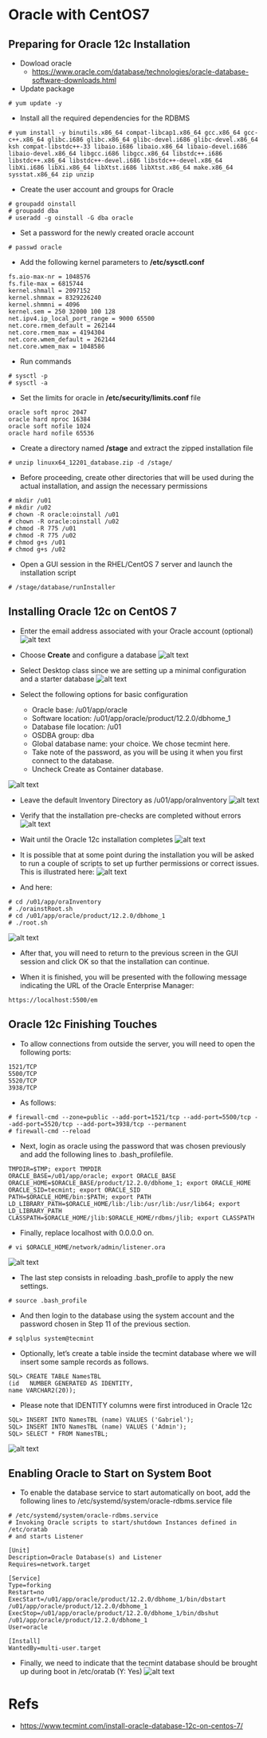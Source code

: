 # Oracle with CentOS7
## Preparing for Oracle 12c Installation
* Dowload oracle
  * https://www.oracle.com/database/technologies/oracle-database-software-downloads.html
* Update package
```
# yum update -y
```
* Install all the required dependencies for the RDBMS
```
# yum install -y binutils.x86_64 compat-libcap1.x86_64 gcc.x86_64 gcc-c++.x86_64 glibc.i686 glibc.x86_64 glibc-devel.i686 glibc-devel.x86_64 ksh compat-libstdc++-33 libaio.i686 libaio.x86_64 libaio-devel.i686 libaio-devel.x86_64 libgcc.i686 libgcc.x86_64 libstdc++.i686 libstdc++.x86_64 libstdc++-devel.i686 libstdc++-devel.x86_64 libXi.i686 libXi.x86_64 libXtst.i686 libXtst.x86_64 make.x86_64 sysstat.x86_64 zip unzip
```
* Create the user account and groups for Oracle
```
# groupadd oinstall
# groupadd dba
# useradd -g oinstall -G dba oracle
```
* Set a password for the newly created oracle account
```
# passwd oracle
```
* Add the following kernel parameters to **/etc/sysctl.conf**
```
fs.aio-max-nr = 1048576
fs.file-max = 6815744
kernel.shmall = 2097152
kernel.shmmax = 8329226240
kernel.shmmni = 4096
kernel.sem = 250 32000 100 128
net.ipv4.ip_local_port_range = 9000 65500
net.core.rmem_default = 262144
net.core.rmem_max = 4194304
net.core.wmem_default = 262144
net.core.wmem_max = 1048586
```
* Run commands
```
# sysctl -p
# sysctl -a
```
* Set the limits for oracle in **/etc/security/limits.conf** file
```
oracle soft nproc 2047
oracle hard nproc 16384
oracle soft nofile 1024
oracle hard nofile 65536
```
* Create a directory named **/stage** and extract the zipped installation file
```
# unzip linuxx64_12201_database.zip -d /stage/
```
* Before proceeding, create other directories that will be used during the actual installation, and assign the necessary permissions
```
# mkdir /u01
# mkdir /u02
# chown -R oracle:oinstall /u01
# chown -R oracle:oinstall /u02
# chmod -R 775 /u01
# chmod -R 775 /u02
# chmod g+s /u01
# chmod g+s /u02
```
* Open a GUI session in the RHEL/CentOS 7 server and launch the installation script
```
# /stage/database/runInstaller
```

## Installing Oracle 12c on CentOS 7
* Enter the email address associated with your Oracle account (optional)
![alt text](images/Oracle-Account-Email-Address.png)

* Choose **Create** and configure a database
![alt text](images/Configure-a-Oracle-Database.png)

* Select Desktop class since we are setting up a minimal configuration and a starter database
![alt text](images/Oracle-Desktop-Class-Installation.png)

* Select the following options for basic configuration
  * Oracle base: /u01/app/oracle
  * Software location: /u01/app/oracle/product/12.2.0/dbhome_1
  * Database file location: /u01
  * OSDBA group: dba
  * Global database name: your choice. We chose tecmint here.
  * Take note of the password, as you will be using it when you first connect to the database.
  * Uncheck Create as Container database.

![alt text](images/Oracle-12c-Basic-Configuration.png)

* Leave the default Inventory Directory as /u01/app/oraInventory
![alt text](images/Oracle-12c-Inventory-Directory.png)

* Verify that the installation pre-checks are completed without errors
![alt text](images/Oracle-12c-Installation-Settings.png)

* Wait until the Oracle 12c installation completes
![alt text](images/Oracle-12c-Installation-Progress.png)

* It is possible that at some point during the installation you will be asked to run a couple of scripts to set up further permissions or correct issues. This is illustrated here:
![alt text](images/Oracle-12c-Configuration-Scripts.png)

* And here:
```
# cd /u01/app/oraInventory
# ./orainstRoot.sh
# cd /u01/app/oracle/product/12.2.0/dbhome_1
# ./root.sh
```
![alt text](images/Execute-Oracle-12c-Configuration-Scripts.png)

* After that, you will need to return to the previous screen in the GUI session and click OK so that the installation can continue.

* When it is finished, you will be presented with the following message indicating the URL of the Oracle Enterprise Manager:
```
https://localhost:5500/em
```

## Oracle 12c Finishing Touches
* To allow connections from outside the server, you will need to open the following ports:
```
1521/TCP
5500/TCP
5520/TCP
3938/TCP
```
* As follows:
```
# firewall-cmd --zone=public --add-port=1521/tcp --add-port=5500/tcp --add-port=5520/tcp --add-port=3938/tcp --permanent
# firewall-cmd --reload
```
* Next, login as oracle using the password that was chosen previously and add the following lines to .bash_profilefile.
```
TMPDIR=$TMP; export TMPDIR
ORACLE_BASE=/u01/app/oracle; export ORACLE_BASE
ORACLE_HOME=$ORACLE_BASE/product/12.2.0/dbhome_1; export ORACLE_HOME
ORACLE_SID=tecmint; export ORACLE_SID
PATH=$ORACLE_HOME/bin:$PATH; export PATH
LD_LIBRARY_PATH=$ORACLE_HOME/lib:/lib:/usr/lib:/usr/lib64; export LD_LIBRARY_PATH
CLASSPATH=$ORACLE_HOME/jlib:$ORACLE_HOME/rdbms/jlib; export CLASSPATH
```
* Finally, replace localhost with 0.0.0.0 on.
```
# vi $ORACLE_HOME/network/admin/listener.ora
```
![alt text](images/Oracle-12c-Listener.png)

* The last step consists in reloading .bash_profile to apply the new settings.
```
# source .bash_profile
```
* And then login to the database using the system account and the password chosen in Step 11 of the previous section.
```
# sqlplus system@tecmint
```
* Optionally, let’s create a table inside the tecmint database where we will insert some sample records as follows.
```
SQL> CREATE TABLE NamesTBL
(id   NUMBER GENERATED AS IDENTITY,
name VARCHAR2(20));
```
* Please note that IDENTITY columns were first introduced in Oracle 12c
```
SQL> INSERT INTO NamesTBL (name) VALUES ('Gabriel');
SQL> INSERT INTO NamesTBL (name) VALUES ('Admin');
SQL> SELECT * FROM NamesTBL;
```
![alt text](images/Create-Table-in-Oracle-12c-Database.png)

## Enabling Oracle to Start on System Boot
* To enable the database service to start automatically on boot, add the following lines to /etc/systemd/system/oracle-rdbms.service file
```
# /etc/systemd/system/oracle-rdbms.service
# Invoking Oracle scripts to start/shutdown Instances defined in /etc/oratab
# and starts Listener

[Unit]
Description=Oracle Database(s) and Listener
Requires=network.target

[Service]
Type=forking
Restart=no
ExecStart=/u01/app/oracle/product/12.2.0/dbhome_1/bin/dbstart /u01/app/oracle/product/12.2.0/dbhome_1
ExecStop=/u01/app/oracle/product/12.2.0/dbhome_1/bin/dbshut /u01/app/oracle/product/12.2.0/dbhome_1
User=oracle

[Install]
WantedBy=multi-user.target
```
* Finally, we need to indicate that the tecmint database should be brought up during boot in /etc/oratab (Y: Yes)
![alt text](images/Enable-Oracle-12c-Database-on-Boot.png)


# Refs
* https://www.tecmint.com/install-oracle-database-12c-on-centos-7/